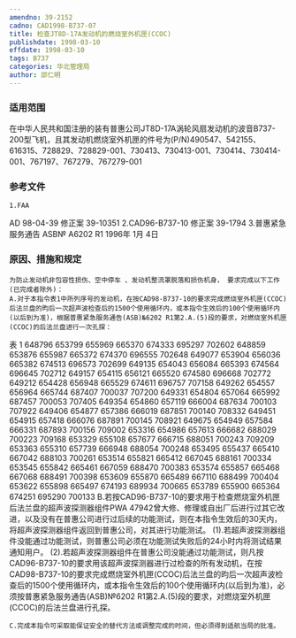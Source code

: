 ```yaml
---
amendno: 39-2152
cadno: CAD1998-B737-07
title: 检查JT8D-17A发动机的燃烧室外机匣(CCOC)
publishdate: 1998-03-10
effdate: 1998-03-10
tags: B737
categories: 华北管理局
author: 邵仁明
---
```


### 适用范围 
在中华人民共和国注册的装有普惠公司JT8D-17A涡轮风扇发动机的波音B737-200型飞机，且其发动机燃烧室外机匣的件号为(P/N)490547、542155、616315、728829、728829-001、730413、730413-001、730414、730414-001、767197、767279、767279-001

### 参考文件
    1.FAA 
AD 98-04-39 修正案 39-10351
    2.CAD96-B737-10 修正案 39-1794 
    3.普惠紧急服务通告 ASB№ A6202 R1  1996年 1月 4日


### 原因、措施和规定 
    为防止发动机非包容性损伤、空中停车 、发动机整流罩脱落和损伤机身， 要求完成以下工作(已完成者除外)：  
    A.对于本指令表1中所列序号的发动机，在按CAD98-B737-10的要求完成燃烧室外机匣(CCOC)后法兰盘的昀后一次超声波检查后的1500个使用循环内，或本指令生效后的100个使用循环内(以后到为准)，根据普惠紧急服务通告(ASB)№6202 R1第2.A.(5)段的要求，对燃烧室外机匣(CCOC)的后法兰盘进行一次孔探：
  
表 1 
648796 653799 655969 665370 674333 695297 702602 648859 653876 655987 665372 674370 696555 702648 649077 653904 656036 665382 674513 696573 702699 649135 654043 656084 665393 674564 696645 702712 649157 654115 656121 665520 674580 696668 702772 649212 654428 656948 665529 674611 696757 707158 649262 654557 656964 665744 687407 700037 707200 649331 654804 657064 665992 687457 700053 707405 649354 654860 657119 666004 687634 700103 707922 649406 654877 657386 666019 687851 700140 708332 649451 654915 657418 666076 687891 700145 708921 649675 654949 657584 666331 687893 700156 709002 653316 654986 657613 666682 688029 700223 709168 653329 655108 657677 666715 688051 700243 709209 653363 655310 657739 666948 688054 700248 653495 655437 665410 667042 688103 700261 653514 655821 665412 667045 688161 700334 653545 655842 665461 667059 688470 700383 653574 655857 665468 667068 688491 700398 653609 655870 665489 667110 688499 700404 653622 655898 665497 674193 689934 700665 653789 655900 665364 674251 695290 700133 
    B.若按CAD96-B737-10的要求用于检查燃烧室外机匣后法兰盘的超声波探测器组件PWA 47942曾大修、修理或自出厂后进行过其它改进，以及没有在普惠公司进行过后续的功能测试，则在本指令生效后的30天内，将超声波探测器组件返回到普惠公司，对其进行功能测试。 
     (1).若超声波探测器组件没能通过功能测试，则普惠公司必须在功能测试失败后的24小时内将测试结果通知用户。 
     (2).若超声波探测器组件在普惠公司没能通过功能测试，则凡按CAD96-B737-10的要求用该超声波探测器进行过检查的所有发动机，在按CAD98-B737-10的要求完成燃烧室外机匣(CCOC)后法兰盘的昀后一次超声波检查后的1500个使用循环内，或本指令生效后的100个使用循环内(以后到为准)，必须按普惠紧急服务通告(ASB)№6202 R1第2.A.(5)段的要求，对燃烧室外机匣(CCOC)的后法兰盘进行孔探。
  
    C.完成本指令可采取能保证安全的替代方法或调整完成的时间，但必须得到适航当局的批准。
